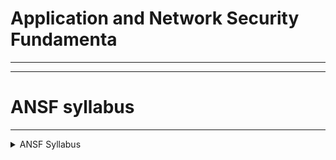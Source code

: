 # Application and Network Security Fundamenta

---
---


# ANSF syllabus
---
<details>

 <summary> ANSF   Syllabus </summary>

---
---
![image](https://github.com/user-attachments/assets/73eea4c2-f27a-4fc6-a9f6-71349344bb17)


  
</details>

